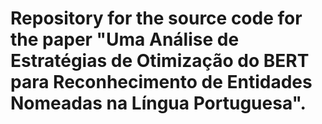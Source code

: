# Repository for the source code for the paper "Uma Análise de Estratégias de Otimização do BERT para Reconhecimento de Entidades Nomeadas na Língua Portuguesa".
